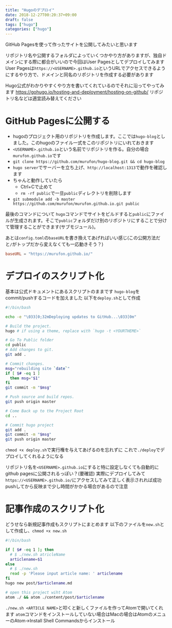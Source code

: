 ```yaml
---
title: "Hugoのデプロイ"
date: 2018-12-27T00:20:37+09:00
draft: false
tags: ["hugo"]
categories: ["hugo"]
---
```


GitHub Pagesを使って作ったサイトを公開してみたいと思います

リポジトリ名や公開するフォルダによっていくつかやり方がありますが、独自ドメインにする際に都合がいいので今回はUser Pagesとしてデプロイしてみます
User Pagesは`https://<USERNAME>.github.io`というURLでアクセスできるようにするやり方で、ドメインと同名のリポジトリを作成する必要があります

Hugo公式がわかりやすくやり方を書いてくれているのでそれに沿ってやってみます
https://gohugo.io/hosting-and-deployment/hosting-on-github/
リポジトリ名などは適宜読み替えてください

# GitHub Pagesに公開する
- hugoのプロジェクト用のリポジトリを作成します。ここでは`hugo-blog`としました。このhugoのファイル一式をこのリポジトリにいれておきます
- `<USERNAME>.github.io`という名前でリポジトリを作る。自分の場合`murufon.github.io`です
- `git clone https://github.com/murufon/hugo-blog.git && cd hugo-blog`
- `hugo server`でサーバーを立ち上げ、`http://localhost:1313`で動作を確認します
- ちゃんと動作していたら
  - Ctrl+Cで止めて
  - `rm -rf public`で一旦`public`ディレクトリを削除します
- `git submodule add -b master https://github.com/murufon/murufon.github.io.git public`

最後のコマンドについて
`hugo`コマンドでサイトをビルドすると`public`にファイルが生成されます。そこで`public`フォルダだけ別のリポジトリにすることで分けて管理することができます(サブモジュール)。

あとは`config.toml`の`baseURL`を書き換えてあげればいい感じ(この公開方法だと`/`がトップだから変えなくても一応動きそう？)
```toml
baseURL = "https://murufon.github.io/"
```

# デプロイのスクリプト化
基本は公式ドキュメントにあるスクリプトのままです
`hugo-blog`をcommit/pushするコードを加えました
以下を`deploy.sh`として作成
```bash
#!/bin/bash

echo -e "\033[0;32mDeploying updates to GitHub...\033[0m"

# Build the project.
hugo # if using a theme, replace with `hugo -t <YOURTHEME>`

# Go To Public folder
cd public
# Add changes to git.
git add .

# Commit changes.
msg="rebuilding site `date`"
if [ $# -eq 1 ]
  then msg="$1"
fi
git commit -m "$msg"

# Push source and build repos.
git push origin master

# Come Back up to the Project Root
cd ..

# Commit hugo project
git add .
git commit -m "$msg"
git push origin master
```
`chmod +x deploy.sh`で実行権を与えてあげるのを忘れずに
これで`./deploy`でデプロイしてくれるようになる

リポジトリ名を`<USERNAME>.github.io`にすると特に設定しなくても自動的にgithub pagesに公開されるっぽい？(要確認)
実際にデプロイしてみて`https://<USERNAME>.github.io/`にアクセスしてみて正しく表示されれば成功
pushしてから反映まで少し時間がかかる場合があるので注意

# 記事作成のスクリプト化
どうせなら新規記事作成もスクリプトにまとめます
以下のファイルを`new.sh`として作成し、`chmod +x new.sh`
```bash
#!/bin/bash

if [ $# -eq 1 ]; then
  # $ ./new.sh atricleName
  articlename=$1
else
  # $ ./new.sh
  read -p 'Please input article name: ' articlename
fi
hugo new post/$articlename.md

# open this project wiht Atom
atom ./ && atom ./content/post/$articlename
```
`./new.sh <ARTICLE NAME>`と叩くと新しくファイルを作ってAtomで開いてくれます
`atom`コマンドをインストールしていない場合はMacの場合はAtomのメニューのAtom→Install Shell Commandsからインストール